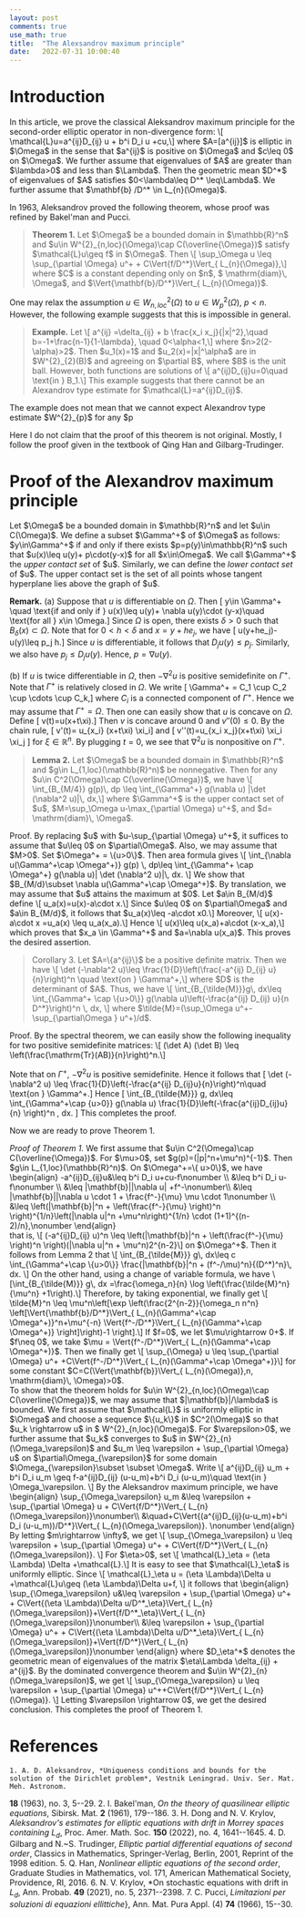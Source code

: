 ```yaml
---
layout: post
comments: true
use_math: true
title:  "The Alexsandrov maximum principle"
date:   2022-07-31 10:00:40 
---
```


# Introduction 
<div>
In this article, we prove the classical Aleksandrov maximum principle for the second-order elliptic operator in non-divergence form:
\[	\mathcal{L}u=a^{ij}D_{ij} u + b^i D_i u +cu,\]
where $A=[a^{ij}]$ is elliptic in $\Omega$ in the sense that $a^{ij}$ is positive on $\Omega$ and $c\leq 0$ on $\Omega$. We further assume that eigenvalues of $A$ are greater than $\lambda>0$ and less than $\Lambda$. Then the geometric mean $D^*$ of eigenvalues of $A$ satisfies $0<\lambda\leq D^* \leq\Lambda$. We further assume that $\mathbf{b} /D^* \in L_{n}(\Omega)$. 

In 1963, Aleksandrov proved the following theorem, whose proof was refined by Bakel'man and Pucci. <br>
</div>
<blockquote><strong> Theorem 1.</strong>
Let $\Omega$ be a bounded domain in $\mathbb{R}^n$ and $u\in  W^{2}_{n,loc}(\Omega)\cap C(\overline{\Omega})$ satisfy $\mathcal{L}u\geq f$ in $\Omega$. Then 
\[	\sup_\Omega u \leq \sup_{\partial \Omega} u^+ + C\Vert{f/D^*}\Vert_{ L_{n}(\Omega)},\]
where $C$ is a constant depending only on $n$, $ \mathrm{diam}\, \Omega$, and $\Vert{\mathbf{b}/D^*}\Vert_{ L_{n}(\Omega)}$.
</blockquote>
<div>

One may relax the assumption $u\in W^{2}_{n,loc}(\Omega)$ to $u\in W^{2}_{p}(\Omega)$, $p<n$. However, the following example suggests that this is impossible in general. 
</div>

<blockquote><strong> Example.</strong>
Let 
\[	 a^{ij} =\delta_{ij} + b \frac{x_i x_j}{|x|^2},\quad b=-1+\frac{n-1}{1-\lambda}, \quad 0<\alpha<1,\]
where $n>2(2-\alpha)>2$. Then $u_1(x)=1$ and $u_2(x)=|x|^\alpha$ are in $W^{2}_{2}(B)$ and agreeing on $\partial B$, where $B$ is the unit ball. However, both functions are solutions of 
\[	a^{ij}D_{ij}u=0\quad \text{in } B_1.\]
This example suggests that there cannot be an Alexandrov type estimate for $\mathcal{L}=a^{ij}D_{ij}$. 
</blockquote>

<div>
The example does not mean that we cannot expect Alexandrov type estimate $W^{2}_{p}$ for any $p<n$. Recently, Krylov proved that there exists $n/2 <n_0 <n$ depending only on $\lambda$, $\Lambda$, $n$, $ \mathrm{diam}\,\Omega$, and $\mathbf{b}$ such that if $n_0\leq p<\infty$, then the following estimate 
\[	u(x)\leq \sup_{\partial \Omega} u^+ + C \Vert{(\mathcal{L}u-cu)_{-}}\Vert_{L_{p}(\Omega)}\quad \text{for all } x\in \Omega \]
holds for all $u\in W^{2}_{p,loc}(\Omega) \cap C(\overline{\Omega})$. 
This result was obtained by the probabilistic method. Another proof was obtained by Dong-Krylov by using the result of Byun-Lee-Palagachev on Hessian estimates of fully nonlinear equations. The novelty of this result is to allow Morrey drifts $\mathbf{b}$ although the domain is restricted to $B_R$.  
</div>
  
Here I do not claim that the proof of this theorem is not original. Mostly, I follow the proof given in the textbook of Qing Han and Gilbarg-Trudinger. 

# Proof of the Alexandrov maximum principle  

<div>
Let $\Omega$ be a bounded domain in $\mathbb{R}^n$ and let $u\in C(\Omega)$. We define a subset $\Gamma^+$ of $\Omega$ as follows: $y\in\Gamma^+$ if and only if there exists $p=p(y)\in\mathbb{R}^n$ such that $u(x)\leq u(y)+ p\cdot(y-x)$ for all $x\in\Omega$. We call $\Gamma^+$ the <em>upper contact set</em> of $u$. Similarly, we can define the <em>lower contact set</em> of $u$. The upper contact set is the set of all points whose tangent hyperplane lies above the graph of $u$. <br>
  
<strong>Remark.</strong> (a) Suppose that  $u$ is differentiable on $\Omega$. Then 
\[ y\in 	\Gamma^+ \quad \text{if and only if } u(x)\leq u(y)+ \nabla u(y)\cdot (y-x)\quad \text{for all } x\in \Omega.\]
 Since $\Omega$ is open, there exists $\delta>0$ such that $B_\delta (x)\subset \Omega$. Note that for $0<h<\delta$ and $x=y+he_j$, we have 
\[	u(y+he_j)-u(y)\leq p_j h.\]
Since $u$ is differentiable, it follows that $D_ju(y)\leq p_j$. Similarly, we also have $p_j \leq D_j u(y)$. Hence, $p=\nabla u(y)$.   <br>

(b) If $u$ is twice differentiable in $\Omega$, then $-\nabla^2 u$ is positive semidefinite on $\Gamma^+$. Note that $\Gamma^+$ is relatively closed in $\Omega$. We write 
\[	\Gamma^+ = C_1 \cup C_2 \cup \cdots \cup C_k,\]
where $C_i$ is a connected component of $\Gamma^+$. Hence we may assume that $\Gamma^+=\Omega$. Then one can easily show that $u$ is concave on $\Omega$.  Define 
\[	v(t)=u(x+t\xi).\]
Then $v$ is concave around $0$ and $v''(0)\leq 0$. By the chain rule, 
\[	v'(t)= u_{x_i} (x+t\xi) \xi_i\]
and 
\[	v''(t)=u_{x_i x_j}(x+t\xi) \xi_i \xi_j \]
for $\xi \in \mathbb{R}^n$. By plugging $t=0$, we see that $\nabla^2 u$ is nonpositive on $\Gamma^+$. 
</div>

  <blockquote> <strong>Lemma 2.</strong> Let $\Omega$ be a bounded domain in $\mathbb{R}^n$ and $g\in  L_{1,loc}(\mathbb{R}^n)$ be nonnegative. Then for any $u\in C^2(\Omega)\cap C(\overline{\Omega})$, we have 
\[	\int_{B_{M/4}} g(p)\, dp \leq \int_{\Gamma^+} g(\nabla u) |\det (\nabla^2 u)|\, dx,\]
where $\Gamma^+$ is the upper contact set of $u$, $M=\sup_\Omega u-\max_{\partial \Omega} u^+$, and $d= \mathrm{diam}\, \Omega$.
  </blockquote>
  
 <div>
   Proof. By replacing $u$ with $u-\sup_{\partial \Omega} u^+$, it suffices to assume that $u\leq 0$ on $\partial\Omega$. Also, we may assume that $M>0$. Set $\Omega^+ = \{u>0\}$. Then area formula gives 
\[	\int_{\nabla u(\Gamma^+\cap \Omega^+)} g(p)  \, dp\leq \int_{\Gamma^+ \cap \Omega^+} g(\nabla u)| \det (\nabla^2 u)|\, dx. \]
We show that $B_{M/d}\subset \nabla u(\Gamma^+\cap \Omega^+)$. By translation, we may assume that $u$ attains the maximum at $0$. Let $a\in B_{M/d}$ define 
\[	u_a(x)=u(x)-a\cdot x.\]
Since $u\leq 0$ on $\partial\Omega$ and $a\in B_{M/d}$, it follows that $u_a(x)\leq -a\cdot x<M$ for all $x\in \partial\Omega$. Hence there exists a point $x_a \in \Omega$ such that $u_a$ attains its maximum at $x_a$. Also, 
\[	u(x_a)-a\cdot x_a =u_a(x_a)\geq M,\]
i.e., 
\[	u(x_a)\geq M + a\cdot x_a >0.\]
Moreover, 
\[	u(x)-a\cdot x =u_a(x) \leq u_a(x_a).\] 
Hence 
\[	u(x)\leq u(x_a)+a\cdot (x-x_a),\]
which proves that $x_a \in \Gamma^+$ and $a=\nabla u(x_a)$. This proves the desired assertion. 
   </div>
   
<blockquote> Corollary 3. Let $A=\{a^{ij}\}$ be a positive definite matrix. Then we have 
\[	\det (-\nabla^2 u)\leq \frac{1}{D}\left(\frac{-a^{ij} D_{ij} u}{n}\right)^n \quad \text{on } \Gamma^+,\]
where $D$ is the determinant of $A$. Thus, we have 
\[	\int_{B_{\tilde{M}}}g\, dx\leq \int_{\Gamma^+ \cap \{u>0\}} g(\nabla u)\left(-\frac{a^{ij} D_{ij} u}{n D^*}\right)^n \, dx, \]
where $\tilde{M}=(\sup_\Omega u^+-\sup_{\partial\Omega } u^+)/d$. 
   </blockquote>

   <div>
    Proof. By the spectral theorem, we can easily show the following inequality for two positive semidefinite matrices:
\[	(\det A) (\det B) \leq \left(\frac{\mathrm{Tr}(AB)}{n}\right)^n.\]

Note that on $\Gamma^+$, $-\nabla^2 u$ is positive semidefinite. Hence it follows that 
\[	\det (-\nabla^2 u) \leq \frac{1}{D}\left(-\frac{a^{ij} D_{ij}u}{n}\right)^n\quad \text{on } \Gamma^+.\]
Hence 
\[	\int_{B_{\tilde{M}}} g\, dx\leq \int_{\Gamma^+\cap \{u>0\}} g(\nabla u) \frac{1}{D}\left(-\frac{a^{ij}D_{ij}u}{n} \right)^n \, dx. \]
 This completes the proof. 
  </div>
   
Now we are ready to prove Theorem 1.
<div>
  <em>Proof of Theorem 1.</em> We first assume that $u\in C^2(\Omega)\cap C(\overline{\Omega})$. For $\mu>0$, set $g(p)=(|p|^n+\mu^n)^{-1}$. Then $g\in  L_{1,loc}(\mathbb{R}^n)$. On $\Omega^+=\{ u>0\}$, we have
</div>
   <div>
\begin{align}
-a^{ij}D_{ij}u&\leq b^i D_i u+cu-f\nonumber \\
&\leq b^i D_i u-f\nonumber \\
&\leq |\mathbf{b}||\nabla u| +f^-\nonumber\\
&\leq |\mathbf{b}||\nabla u \cdot 1 + \frac{f^-}{\mu} \mu \cdot 1\nonumber \\
&\leq \left(|\mathbf{b}|^n + \left(\frac{f^-}{\mu} \right)^n \right)^{1/n}\left(|\nabla u|^n +\mu^n\right)^{1/n} \cdot (1+1)^{(n-2)/n},\nonumber
\end{align}
  </div>
<div>
that is, 
\[	(-a^{ij}D_{ij} u)^n \leq \left(|\mathbf{b}|^n + \left(\frac{f^-}{\mu} \right)^n \right)(|\nabla u|^n + \mu^n)2^{n-2}\]
on $\Omega^+$. Then it follows from Lemma 2 that  
\[	\int_{B_{\tilde{M}}} g\, dx\leq c \int_{\Gamma^+\cap \{u>0\}} \frac{|\mathbf{b}|^n + (f^-/\mu)^n}{(D^*)^n}\, dx. \]
On the other hand, using a change of variable formula, we have 
\[\int_{B_{\tilde{M}}} g\, dx =\frac{\omega_n}{n} \log \left(\frac{\tilde{M}^n}{\mu^n} +1\right).\] 
Therefore, by taking exponential, we finally get 
\[	\tilde{M}^n \leq \mu^n\left[\exp \left(\frac{2^{n-2}}{\omega_n n^n} \left[\Vert{\mathbf{b}/D^*}\Vert_{ L_{n}(\Gamma^+\cap \Omega^+)}^n+\mu^{-n} \Vert{f^-/D^*}\Vert_{ L_{n}(\Gamma^+\cap \Omega^+)} \right]\right)-1 \right].\] 
If $f=0$, we let $\mu\rightarrow 0+$. If $f\neq 0$, we take $\mu = \Vert{f^-/D^*}\Vert_{ L_{n}(\Gamma^+\cap \Omega^+)}$. Then we finally get 
\[	\sup_{\Omega} u \leq \sup_{\partial \Omega} u^+  +C\Vert{f^-/D^*}\Vert_{ L_{n}(\Gamma^+\cap \Omega^+)}\]
for some constant $C=C(\Vert{\mathbf{b}}\Vert_{ L_{n}(\Omega)},n, \mathrm{diam}\, \Omega)>0$.
   </div>

<div>
To show that the theorem holds for $u\in  W^{2}_{n,loc}(\Omega)\cap C(\overline{\Omega})$, we may assume that $|\mathbf{b}|/\lambda$ is bounded. We first assume that $\mathcal{L}$ is uniformly elliptic in $\Omega$ and  choose a sequence $\{u_k\}$ in $C^2(\Omega)$ so that $u_k \rightarrow u$ in $ W^{2}_{n,loc}(\Omega)$. For $\varepsilon>0$, we further assume that $u_k$ converges to $u$ in $W^{2}_{n}(\Omega_\varepsilon)$ and $u_m \leq \varepsilon + \sup_{\partial \Omega} u$ on $\partial\Omega_{\varepsilon}$ for some domain $\Omega_{\varepsilon}\subset \subset \Omega$. Write 
\[	a^{ij}D_{ij} u_m + b^i D_i u_m \geq f-a^{ij}D_{ij} (u-u_m)+b^i D_i (u-u_m)\quad \text{in } \Omega_\varepsilon. \]
By the Aleksandrov maximum principle, we have  
\begin{align}	
\sup_{\Omega_\varepsilon} u_m &\leq \varepsilon + \sup_{\partial \Omega} u + C\Vert{f/D^*}\Vert_{ L_{n}(\Omega_\varepsilon)}\nonumber\\
&\quad+C\Vert{(a^{ij}D_{ij}(u-u_m)+b^i D_i (u-u_m))/D^*}\Vert_{ L_{n}(\Omega_\varepsilon)}.	\nonumber	
\end{align}
By letting $m\rightarrow \infty$, we get 
\[	\sup_{\Omega_\varepsilon} u \leq \varepsilon + \sup_{\partial \Omega} u^+ + C\Vert{f/D^*}\Vert_{ L_{n}(\Omega_\varepsilon)}. \] 
For $\eta>0$, set 
\[	\mathcal{L}_\eta = (\eta \Lambda) \Delta +\mathcal{L}.\]
It is easy to see that $\mathcal{L}_\eta$ is uniformly elliptic. Since 
\[	\mathcal{L}_\eta u = (\eta \Lambda)\Delta u +\mathcal{L}u\geq (\eta \Lambda)\Delta u+f, 	\]
it follows that  
\begin{align}
	\sup_{\Omega_\varepsilon} u&\leq  \varepsilon + \sup_{\partial \Omega} u^+ + C\Vert{(\eta \Lambda)\Delta u/D^*_\eta}\Vert_{ L_{n}(\Omega_\varepsilon)}+\Vert{f/D^*_\eta}\Vert_{ L_{n}(\Omega_\varepsilon)}\nonumber\\
	&\leq \varepsilon + \sup_{\partial \Omega} u^+ + C\Vert{(\eta \Lambda)\Delta u/D^*_\eta}\Vert_{ L_{n}(\Omega_\varepsilon)}+\Vert{f/D^*}\Vert_{ L_{n}(\Omega_\varepsilon)}\nonumber
\end{align}
where $D_\eta^*$ denotes the geometric mean of eigenvalues of the matrix $\eta\Lambda \delta_{ij} + a^{ij}$. By the dominated convergence theorem and $u\in W^{2}_{n}(\Omega_\varepsilon)$, we get 
\[	\sup_{\Omega_\varepsilon} u \leq \varepsilon + \sup_{\partial \Omega} u^++C\Vert{f/D^*}\Vert_{ L_{n}(\Omega)}.   \]
Letting $\varepsilon \rightarrow 0$, we get the desired conclusion.   This completes the proof of Theorem 1.  
  </div>

# References

	1. A. D. Aleksandrov, *Uniqueness conditions and bounds for the solution of the Dirichlet problem*, Vestnik Leningrad. Univ. Ser. Mat. Meh. Astronom.
  **18** (1963), no. 3, 5--29. 
	2. I. Bakel'man, *On the theory of quasilinear elliptic equations*, Sibirsk. Mat. **2** (1961), 179--186.
	3. H. Dong and N. V. Krylov, *Aleksandrov's estimates for elliptic equations with drift in Morrey spaces containing $L_d$*, Proc. Amer.
  Math. Soc. **150** (2022), no. 4, 1641--1645.
	4. D. Gilbarg and N.~S. Trudinger, *Elliptic partial differential   equations of second order*, Classics in Mathematics, Springer-Verlag, Berlin,
  2001, Reprint of the 1998 edition.
	5. Q. Han, *Nonlinear elliptic equations of the second order*, Graduate Studies in Mathematics, vol. 171, American Mathematical Society, Providence,
  RI, 2016. 
	6. N. V. Krylov, *On stochastic equations with drift in $L_d$, Ann. Probab. **49** (2021), no. 5, 2371--2398. 
	7. C. Pucci, *Limitazioni per soluzioni di equazioni ellittiche*}, Ann. Mat. Pura Appl. (4) **74** (1966), 15--30. 
